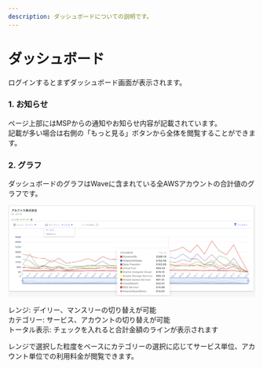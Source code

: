 ```yaml
---
description: ダッシュボードについての説明です。
---
```


# ダッシュボード

ログインするとまずダッシュボード画面が表示されます。

### 1. お知らせ

ページ上部にはMSPからの通知やお知らせ内容が記載されています。  
記載が多い場合は右側の「もっと見る」ボタンから全体を閲覧することができます。

### 2. グラフ

ダッシュボードのグラフはWaveに含まれている全AWSアカウントの合計値のグラフです。

![](../../.gitbook/assets/sukurnshotto-2021-09-08-100503png.png)

レンジ: デイリー、マンスリーの切り替えが可能  
カテゴリー: サービス、アカウントの切り替えが可能  
トータル表示: チェックを入れると合計金額のラインが表示されます

レンジで選択した粒度をベースにカテゴリーの選択に応じてサービス単位、アカウント単位での利用料金が閲覧できます。  
  


